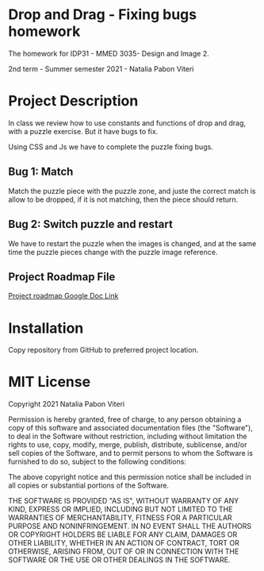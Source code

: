 # Drop and Drag - Fixing bugs homework
The homework for IDP31 - MMED 3035- Design and Image 2.

2nd term - Summer semester 2021 - Natalia Pabon Viteri

# Project Description
In class we review how to use constants and functions of drop and drag, with a puzzle exercise. But it have bugs to fix.

Using CSS and Js we have to complete the puzzle fixing bugs.

## Bug 1: Match
Match the puzzle piece with the puzzle zone, and juste the correct match is allow to be dropped, if it is not matching, then the piece should return.

## Bug 2: Switch puzzle and restart
We have to restart the puzzle when the images is changed, and at the same time the puzzle pieces change with the puzzle image reference.

## Project Roadmap File
[Project roadmap Google Doc Link](https://docs.google.com/document/d/1-oCbSH__fOwOclx72rtQt3ipycsWKWiR_PvZ-tKaRTM/edit?usp=sharing)

# Installation
Copy repository from GitHub to preferred project location.

# MIT License

Copyright 2021 Natalia Pabon Viteri

Permission is hereby granted, free of charge, to any person obtaining a copy of this software and associated documentation files (the "Software"), to deal in the Software without restriction, including without limitation the rights to use, copy, modify, merge, publish, distribute, sublicense, and/or sell copies of the Software, and to permit persons to whom the Software is furnished to do so, subject to the following conditions:

The above copyright notice and this permission notice shall be included in all copies or substantial portions of the Software.

THE SOFTWARE IS PROVIDED "AS IS", WITHOUT WARRANTY OF ANY KIND, EXPRESS OR IMPLIED, INCLUDING BUT NOT LIMITED TO THE WARRANTIES OF MERCHANTABILITY, FITNESS FOR A PARTICULAR PURPOSE AND NONINFRINGEMENT. IN NO EVENT SHALL THE AUTHORS OR COPYRIGHT HOLDERS BE LIABLE FOR ANY CLAIM, DAMAGES OR OTHER LIABILITY, WHETHER IN AN ACTION OF CONTRACT, TORT OR OTHERWISE, ARISING FROM, OUT OF OR IN CONNECTION WITH THE SOFTWARE OR THE USE OR OTHER DEALINGS IN THE SOFTWARE.
